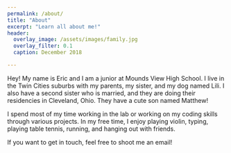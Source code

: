 ```yaml
---
permalink: /about/
title: "About"
excerpt: "Learn all about me!"
header:
  overlay_image: /assets/images/family.jpg
  overlay_filter: 0.1
  caption: December 2018

---
```

Hey! My name is Eric and I am a junior at Mounds View High School. I live in the Twin Cities suburbs with my parents, my sister, and my dog named Lili. I also have a second sister who is married, and they are doing their residencies in Cleveland, Ohio. They have a cute son named Matthew!

I spend most of my time working in the lab or working on my coding skills through various projects. In my free time, I enjoy playing violin, typing, playing table tennis, running, and hanging out with friends.

If you want to get in touch, feel free to shoot me an email!
